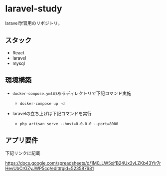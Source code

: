 # laravel-study
laravel学習用のリポジトリ。

## スタック

- React
- laravel
- mysql

## 環境構築

- `docker-compose.yml`のあるディレクトリで下記コマンド実施
  - `docker-compose up -d`
    
- laravelの立ち上げは下記コマンドを実行
  - `php artisan serve --host=0.0.0.0 --port=8000`
  
  
## アプリ要件

下記リンクに記載

https://docs.google.com/spreadsheets/d/1M0_LW5xjfB24Ux3vLZKb43Ylr7rHeyUbCrGZyJWP5cg/edit#gid=523587681
